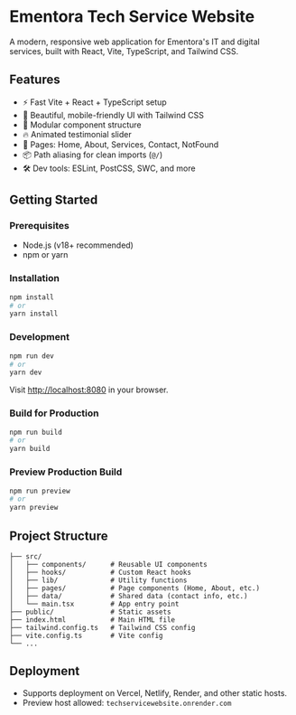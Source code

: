 # Ementora Tech Service Website

A modern, responsive web application for Ementora's IT and digital services, built with React, Vite, TypeScript, and Tailwind CSS.

## Features

- ⚡ Fast Vite + React + TypeScript setup
- 🎨 Beautiful, mobile-friendly UI with Tailwind CSS
- 🧩 Modular component structure
- 🔥 Animated testimonial slider
- 📄 Pages: Home, About, Services, Contact, NotFound
- 📦 Path aliasing for clean imports (`@/`)
- 🛠️ Dev tools: ESLint, PostCSS, SWC, and more

## Getting Started

### Prerequisites

- Node.js (v18+ recommended)
- npm or yarn

### Installation

```bash
npm install
# or
yarn install
```

### Development

```bash
npm run dev
# or
yarn dev
```

Visit [http://localhost:8080](http://localhost:8080) in your browser.

### Build for Production

```bash
npm run build
# or
yarn build
```

### Preview Production Build

```bash
npm run preview
# or
yarn preview
```

## Project Structure

```
├── src/
│   ├── components/      # Reusable UI components
│   ├── hooks/           # Custom React hooks
│   ├── lib/             # Utility functions
│   ├── pages/           # Page components (Home, About, etc.)
│   ├── data/            # Shared data (contact info, etc.)
│   └── main.tsx         # App entry point
├── public/              # Static assets
├── index.html           # Main HTML file
├── tailwind.config.ts   # Tailwind CSS config
├── vite.config.ts       # Vite config
└── ...
```

## Deployment

- Supports deployment on Vercel, Netlify, Render, and other static hosts.
- Preview host allowed: `techservicewebsite.onrender.com`
